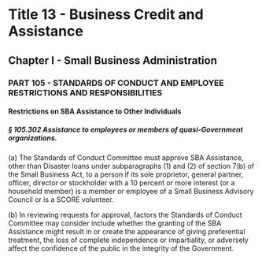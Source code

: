 
# Title 13 - Business Credit and Assistance
## Chapter I - Small Business Administration
### PART 105 - STANDARDS OF CONDUCT AND EMPLOYEE RESTRICTIONS AND RESPONSIBILITIES
#### Restrictions on SBA Assistance to Other Individuals
##### § 105.302 Assistance to employees or members of quasi-Government organizations.

(a) The Standards of Conduct Committee must approve SBA Assistance, other than Disaster loans under subparagraphs (1) and (2) of section 7(b) of the Small Business Act, to a person if its sole proprietor, general partner, officer, director or stockholder with a 10 percent or more interest (or a household member) is a member or employee of a Small Business Advisory Council or is a SCORE volunteer.

(b) In reviewing requests for approval, factors the Standards of Conduct Committee may consider include whether the granting of the SBA Assistance might result in or create the appearance of giving preferential treatment, the loss of complete independence or impartiality, or adversely affect the confidence of the public in the integrity of the Government.
